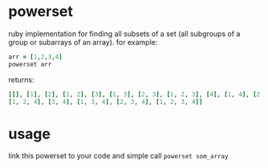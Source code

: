 powerset
========

ruby implementation for finding all subsets of a set (all subgroups of a group or subarrays of an array). 
for example: 
```ruby
arr = [1,2,3,4]
powerset arr
```

returns:
```ruby
[[], [1], [2], [1, 2], [3], [1, 3], [2, 3], [1, 2, 3], [4], [1, 4], [2, 4],
[1, 2, 4], [3, 4], [1, 3, 4], [2, 3, 4], [1, 2, 3, 4]]
```

usage
========

link this powerset to your code and simple call `powerset som_array`
